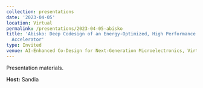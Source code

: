 ```yaml
---
collection: presentations
date: '2023-04-05'
location: Virtual
permalink: /presentations/2023-04-05-abisko
title: 'Abisko: Deep Codesign of an Energy-Optimized, High Performance Neuromorhpic
  Accelerator'
type: Invited
venue: AI-Enhanced Co-Design for Next-Generation Microelectronics, Virtual
---
```


Presentation materials.


**Host:** Sandia